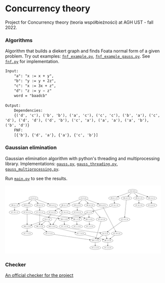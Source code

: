 # Concurrency theory
Project for Concurrency theory (teoria współbieżności) at AGH UST - fall 2022.


### Algorithms
Algorithm that builds a diekert graph and finds Foata normal form of a given problem.
Try out examples: [`fnf_example.py`](fnf_example.py), [`fnf_example_gauss.py`](fnf_example_gauss.py).
See [`fnf.py`](fnf.py) for implementation.


```
Input:
    "a": "x := x + y",
    "b": "y := y + 2z",
    "c": "x := 3x + z",
    "d": "z := y − z"
    word = "baadcb"
    
Output:
    Dependencies:
    {('d', 'c'), ('b', 'b'), ('a', 'c'), ('c', 'c'), ('b', 'a'), ('c', 'd'), ('d', 'd'), ('d', 'b'), ('c', 'a'), ('a', 'a'), ('a', 'b'), ('b', 'd')}
    FNF:
    [{'b'}, {'d', 'a'}, {'a'}, {'c', 'b'}]
```

### Gaussian elimination
Gaussian elimination algorithm with python's threading and multiprocessing library.
Implementations: [`gauss.py`](gauss.py), [`gauss_threading.py`](gauss_threading.py), [`gauss_multiprocessing.py`](gauss_multiprocessing.py).

Run [`main.py`](main.py) to see the results. 



![erfr](diekert%20graphs/4.png)

### Checker

[An official checker for the project](https://github.com/macwozni/Matrices.git)
